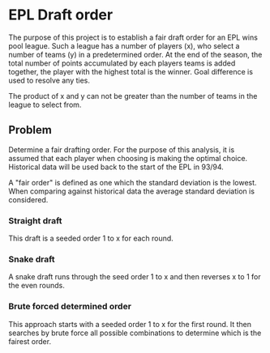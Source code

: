# EPL Draft order

The purpose of this project is to establish a fair draft order for an EPL wins
pool league. Such a league has a number of players (x), who select a number of
teams (y) in a predetermined order. At the end of the season, the total number
of points accumulated by each players teams is added together, the player with
the highest total is the winner. Goal difference is used to resolve any ties.

The product of x and y can not be greater than the number of teams in the league
to select from.

## Problem
Determine a fair drafting order. For the purpose of this analysis, it is assumed
that each player when choosing is making the optimal choice. Historical data
will be used back to the start of the EPL in 93/94.

A "fair order" is defined as one which the standard deviation is the lowest.
When comparing against historical data the average standard deviation is
considered.

### Straight draft
This draft is a seeded order 1 to x for each round.

### Snake draft
A snake draft runs through the seed order 1 to x and then reverses x to 1 for
the even rounds.

### Brute forced determined order
This approach starts with a seeded order 1 to x for the first round. It then
searches by brute force all possible combinations to determine which is the
fairest order.
